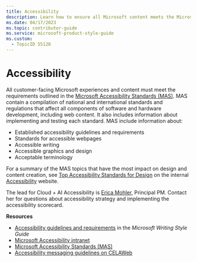 ```yaml
---
title: Accessibility
description: Learn how to ensure all Microsoft content meets the Microsoft accessibility standards. Discover guidelines for accessible writing, design, and terminology.
ms.date: 04/17/2023
ms.topic: contributor-guide
ms.service: microsoft-product-style-guide
ms.custom:
  - TopicID 55120
---
```



# Accessibility

All customer-facing Microsoft experiences and content must meet the requirements outlined in the [Microsoft Accessibility Standards (MAS)](https://microsoft.sharepoint.com/sites/accessibility/SitePages/Microsoft-Accessibility-Standards-(MAS).aspx). MAS contain a compilation of national and international standards and regulations that affect all components of software and hardware development, including web content. It also includes information about implementing and testing each standard. MAS include information about:

- Established accessibility guidelines and requirements
- Standards for accessible webpages
- Accessible writing
- Accessible graphics and design
- Acceptable terminology

For a summary of the MAS topics that have the most impact on design and content creation, see [Top Accessibility Standards for Design](https://microsoft.sharepoint.com/:w:/s/accessibility/EYMLhyJUw-pPp8B_OmgeFK4BaGeklhNXU8Da7A17ya-v_g?e=U9Fdrx) on the internal [Accessibility](https://microsoft.sharepoint.com/sites/Accessibility) website.

The lead for Cloud + AI Accessibility is [Erica Mohler](mailto:ericam@microsoft.com), Principal PM. Contact her for questions about accessibility strategy and implementing the accessibility scorecard.

**Resources**

- [Accessibility guidelines and requirements](/writing-style-guide-msft-internal/accessibility/accessibility-guidelines-requirements) in the *Microsoft Writing Style Guide*
- [Microsoft Accessibility intranet](https://microsoft.sharepoint.com/sites/Accessibility)
- [Microsoft Accessibility Standards (MAS)](https://microsoft.sharepoint.com/sites/accessibility/SitePages/Microsoft-Accessibility-Standards-(MAS).aspx)
- [Accessibility messaging guidelines on CELAWeb](https://microsoft.sharepoint.com/sites/CELAWeb-Marketing/SitePages/Accessibility-Messaging.aspx)

